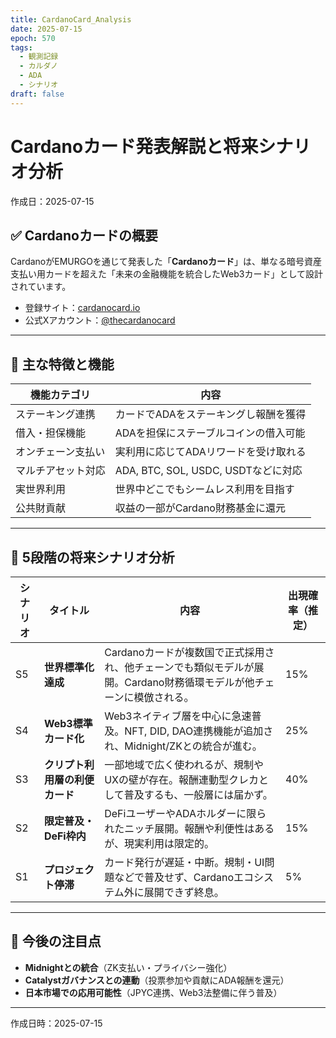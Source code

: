 ```yaml
---
title: CardanoCard_Analysis
date: 2025-07-15
epoch: 570
tags:
  - 観測記録
  - カルダノ
  - ADA
  - シナリオ
draft: false
---
```

# Cardanoカード発表解説と将来シナリオ分析  
作成日：2025-07-15

## ✅ Cardanoカードの概要

CardanoがEMURGOを通じて発表した「**Cardanoカード**」は、単なる暗号資産支払い用カードを超えた「未来の金融機能を統合したWeb3カード」として設計されています。

- 登録サイト：[cardanocard.io](https://cardanocard.io)
- 公式Xアカウント：[@thecardanocard](https://x.com/thecardanocard)

---

## 🔹 主な特徴と機能

| 機能カテゴリ | 内容 |
|-------------|------|
| ステーキング連携 | カードでADAをステーキングし報酬を獲得 |
| 借入・担保機能 | ADAを担保にステーブルコインの借入可能 |
| オンチェーン支払い | 実利用に応じてADAリワードを受け取れる |
| マルチアセット対応 | ADA, BTC, SOL, USDC, USDTなどに対応 |
| 実世界利用 | 世界中どこでもシームレス利用を目指す |
| 公共財貢献 | 収益の一部がCardano財務基金に還元 |

---

## 🔮 5段階の将来シナリオ分析

| シナリオ | タイトル | 内容 | 出現確率（推定） |
|----------|----------|------|------------------|
| S5 | **世界標準化達成** | Cardanoカードが複数国で正式採用され、他チェーンでも類似モデルが展開。Cardano財務循環モデルが他チェーンに模倣される。 | 15% |
| S4 | **Web3標準カード化** | Web3ネイティブ層を中心に急速普及。NFT, DID, DAO連携機能が追加され、Midnight/ZKとの統合が進む。 | 25% |
| S3 | **クリプト利用層の利便カード** | 一部地域で広く使われるが、規制やUXの壁が存在。報酬連動型クレカとして普及するも、一般層には届かず。 | 40% |
| S2 | **限定普及・DeFi枠内** | DeFiユーザーやADAホルダーに限られたニッチ展開。報酬や利便性はあるが、現実利用は限定的。 | 15% |
| S1 | **プロジェクト停滞** | カード発行が遅延・中断。規制・UI問題などで普及せず、Cardanoエコシステム外に展開できず終息。 | 5% |

---

## 🧭 今後の注目点

- **Midnightとの統合**（ZK支払い・プライバシー強化）
- **Catalystガバナンスとの連動**（投票参加や貢献にADA報酬を還元）
- **日本市場での応用可能性**（JPYC連携、Web3法整備に伴う普及）

---


作成日時：2025-07-15
